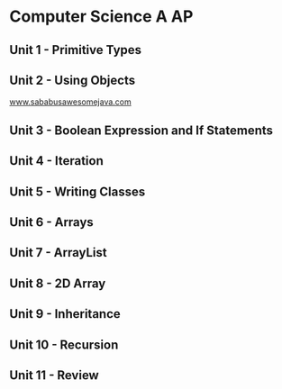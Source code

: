 # Computer Science A AP #

## Unit 1 - Primitive Types ##

## Unit 2 - Using Objects ##
www.sababusawesomejava.com
## Unit 3 - Boolean Expression and If Statements ##

## Unit 4 - Iteration ##

## Unit 5 - Writing Classes ##

## Unit 6 - Arrays ##

## Unit 7 - ArrayList ##

## Unit 8 - 2D Array ##

## Unit 9 - Inheritance ##

## Unit 10 - Recursion ##

## Unit 11 - Review ##
